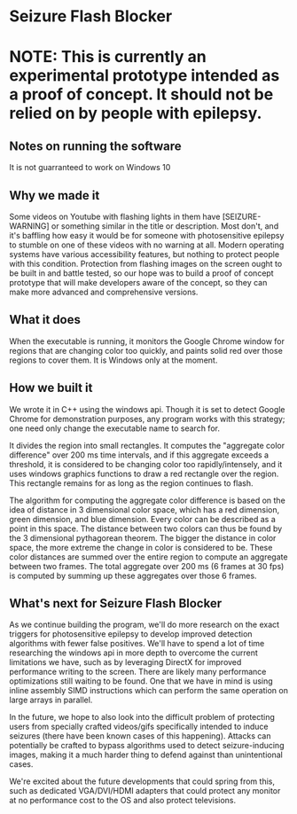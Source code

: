# Seizure Flash Blocker

# NOTE: This is currently an experimental prototype intended as a proof of concept. It should not be relied on by people with epilepsy.

## Notes on running the software
It is not guarranteed to work on Windows 10

## Why we made it
Some videos on Youtube with flashing lights in them have [SEIZURE-WARNING] or something similar in the title or description. Most don't, and it's baffling how easy it would be for someone with photosensitive epilepsy to stumble on one of these videos with no warning at all. Modern operating systems have various accessibility features, but nothing to protect people with this condition. Protection from flashing images on the screen ought to be built in and battle tested, so our hope was to build a proof of concept prototype that will make developers aware of the concept, so they can make more advanced and comprehensive versions.

## What it does
When the executable is running, it monitors the Google Chrome window for regions that are changing color too quickly, and paints solid red over those regions to cover them. It is Windows only at the moment.

## How we built it
We wrote it in C++ using the windows api. Though it is set to detect Google Chrome for demonstration purposes, any program works with this strategy; one need only change the executable name to search for.

It divides the region into small rectangles. It computes the "aggregate color difference" over 200 ms time intervals, and if this aggregate exceeds a threshold, it is considered to be changing color too rapidly/intensely, and it uses windows graphics functions to draw a red rectangle over the region. This rectangle remains for as long as the region continues to flash.

The algorithm for computing the aggregate color difference is based on the idea of distance in 3 dimensional color space, which has a red dimension, green dimension, and blue dimension. Every color can be described as a point in this space. The distance between two colors can thus be found by the 3 dimensional pythagorean theorem. The bigger the distance in color space, the more extreme the change in color is considered to be. These color distances are summed over the entire region to compute an aggregate between two frames. The total aggregate over 200 ms (6 frames at 30 fps) is computed by summing up these aggregates over those 6 frames.


## What's next for Seizure Flash Blocker
As we continue building the program, we'll do more research on the exact triggers for photosensitive epilepsy to develop improved detection algorithms with fewer false positives. We'll have to spend a lot of time researching the windows api in more depth to overcome the current limitations we have, such as by leveraging DirectX for improved performance writing to the screen. There are likely many performance optimizations still waiting to be found. One that we have in mind is using inline assembly SIMD instructions which can perform the same operation on large arrays in parallel.

In the future, we hope to also look into the difficult problem of protecting users from specially crafted videos/gifs specifically intended to induce seizures (there have been known cases of this happening). Attacks can potentially be crafted to bypass algorithms used to detect seizure-inducing images, making it a much harder thing to defend against than unintentional cases.

We're excited about the future developments that could spring from this, such as dedicated VGA/DVI/HDMI adapters that could protect any monitor at no performance cost to the OS and also protect televisions.
